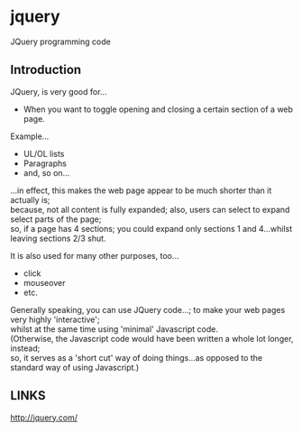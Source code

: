 # jquery
JQuery programming code

## Introduction

JQuery, is very good for...  

- When you want to toggle opening and closing a certain section of a web page.  

Example...  

- UL/OL lists  
- Paragraphs  
- and, so on...  

...in effect, this makes the web page appear to be much shorter than it actually is;  
because, not all content is fully expanded; also, users can select to expand select parts of the page;  
so, if a page has 4 sections; you could expand only sections 1 and 4...whilst leaving sections 2/3 shut.  

It is also used for many other purposes, too...  

- click 
- mouseover  
- etc.  

Generally speaking, you can use JQuery code...; to make your web pages very highly 'interactive';    
whilst at the same time using 'minimal' Javascript code.  
(Otherwise, the Javascript code would have been written a whole lot longer, instead;  
 so, it serves as a 'short cut' way of doing things...as opposed to the standard way of using Javascript.)      

## LINKS

http://jquery.com/


